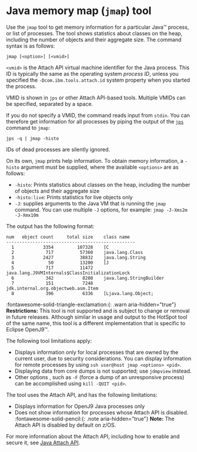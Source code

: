 ﻿<!--
* Copyright (c) 2017, 2023 IBM Corp. and others
*
* This program and the accompanying materials are made
* available under the terms of the Eclipse Public License 2.0
* which accompanies this distribution and is available at
* https://www.eclipse.org/legal/epl-2.0/ or the Apache
* License, Version 2.0 which accompanies this distribution and
* is available at https://www.apache.org/licenses/LICENSE-2.0.
*
* This Source Code may also be made available under the
* following Secondary Licenses when the conditions for such
* availability set forth in the Eclipse Public License, v. 2.0
* are satisfied: GNU General Public License, version 2 with
* the GNU Classpath Exception [1] and GNU General Public
* License, version 2 with the OpenJDK Assembly Exception [2].
*
* [1] https://www.gnu.org/software/classpath/license.html
* [2] https://openjdk.org/legal/assembly-exception.html
*
* SPDX-License-Identifier: EPL-2.0 OR Apache-2.0 OR GPL-2.0-only WITH Classpath-exception-2.0 OR GPL-2.0-only WITH OpenJDK-assembly-exception-1.0
-->

# Java memory map (`jmap`) tool

Use the `jmap` tool to get memory information for a particular Java&trade; process, or list of processes. The tool shows statistics about classes on the heap, including the number of objects and their aggregate size. The command syntax is as follows:

    jmap [<option>] [<vmid>]

`<vmid>` is the Attach API virtual machine identifier for the Java process. This ID is typically the same as the operating system *process ID*, unless you specified the `-Dcom.ibm.tools.attach.id` system property when you started the process.

VMID is shown in `jps` or other Attach API-based tools. Multiple VMIDs can be specified, separated by a space.

If you do not specify a VMID, the command reads input from `stdin`. You can therefore get information for all processes by piping the output of the [`jps`](tool_jps.md) command to `jmap`:

  `jps -q | jmap -histo`

IDs of dead processes are silently ignored.

On its own, `jmap` prints help information. To obtain memory information, a `-histo` argument must be supplied, where the available `<options>` are as follows:

- `-histo`: Prints statistics about classes on the heap, including the number of objects and their aggregate size
- `-histo:live`: Prints statistics for live objects only
- `-J`: supplies arguments to the Java VM that is running the `jmap` command. You can use multiple `-J` options, for example: `jmap -J-Xms2m -J-Xmx10m`

The output has the following format:

```
num   object count     total size    class name
-------------------------------------------------
  1           3354         107328    [C
  2            717          57360    java.lang.Class
  3           2427          38832    java.lang.String
  4             50          13200    [J
  5            717          11472    java.lang.J9VMInternals$ClassInitializationLock
  6            342           8208    java.lang.StringBuilder
  7            151           7248    jdk.internal.org.objectweb.asm.Item
  8            396           6336    [Ljava.lang.Object;
```

:fontawesome-solid-triangle-exclamation:{: .warn aria-hidden="true"} **Restrictions:** This tool is not supported and is subject to change or removal in future releases. Although similar in usage and output to the HotSpot tool of the same name, this tool is a different implementation that is specific to Eclipse OpenJ9&trade;.

The following tool limitations apply:

- Displays information only for local processes that are owned by the current user, due to security considerations. You can display information for remote processes by  using `ssh user@host jmap <options> <pid>`.
- Displaying data from core dumps is not supported; use `jdmpview` instead.
- Other options , such as `-F` (force a dump of an unresponsive process) can be accomplished using `kill -QUIT <pid>`.

The tool uses the Attach API, and has the following limitations:

- Displays information for OpenJ9 Java processes only
- Does not show information for processes whose Attach API is disabled. :fontawesome-solid-pencil:{: .note aria-hidden="true"} **Note:** The Attach API is disabled by default on z/OS.

For more information about the Attach API, including how to enable and secure it, see [Java Attach API](attachapi.md).

<!-- ==== END OF TOPIC ==== tool_jmap.md ==== -->

